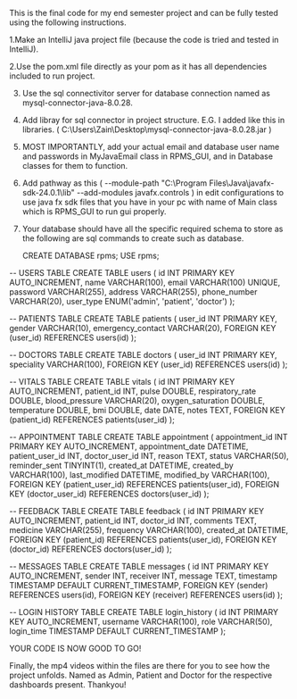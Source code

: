 This is the final code for my end semester project and can be fully tested using the following instructions.

1.Make an IntelliJ java project file (because the code is tried and tested in IntelliJ).

2.Use the pom.xml file directly as your pom as it has all dependencies included to run project.

3. Use the sql connectivitor server for database connection named as mysql-connector-java-8.0.28.

4. Add libray for sql connector in project structure.  E.G. I added like this in libraries. ( C:\Users\Zain\Desktop\mysql-connector-java-8.0.28.jar )

5. MOST IMPORTANTLY, add your actual email and database user name and passwords in MyJavaEmail class in RPMS_GUI, and in Database classes for them to function.

6. Add pathway as this ( --module-path "C:\Program Files\Java\javafx-sdk-24.0.1\lib" --add-modules javafx.controls ) in edit configurations to use java fx sdk files
   that you have in your pc with name of Main class which is RPMS_GUI to run gui properly.

8. Your database should have all the specific required schema to store as the following are sql commands to create such as database.

   CREATE DATABASE rpms;
USE rpms;

-- USERS TABLE
CREATE TABLE users (
    id INT PRIMARY KEY AUTO_INCREMENT,
    name VARCHAR(100),
    email VARCHAR(100) UNIQUE,
    password VARCHAR(255),
    address VARCHAR(255),
    phone_number VARCHAR(20),
    user_type ENUM('admin', 'patient', 'doctor')
);

-- PATIENTS TABLE
CREATE TABLE patients (
    user_id INT PRIMARY KEY,
    gender VARCHAR(10),
    emergency_contact VARCHAR(20),
    FOREIGN KEY (user_id) REFERENCES users(id)
);

-- DOCTORS TABLE
CREATE TABLE doctors (
    user_id INT PRIMARY KEY,
    speciality VARCHAR(100),
    FOREIGN KEY (user_id) REFERENCES users(id)
);

-- VITALS TABLE
CREATE TABLE vitals (
    id INT PRIMARY KEY AUTO_INCREMENT,
    patient_id INT,
    pulse DOUBLE,
    respiratory_rate DOUBLE,
    blood_pressure VARCHAR(20),
    oxygen_saturation DOUBLE,
    temperature DOUBLE,
    bmi DOUBLE,
    date DATE,
    notes TEXT,
    FOREIGN KEY (patient_id) REFERENCES patients(user_id)
);

-- APPOINTMENT TABLE
CREATE TABLE appointment (
    appointment_id INT PRIMARY KEY AUTO_INCREMENT,
    appointment_date DATETIME,
    patient_user_id INT,
    doctor_user_id INT,
    reason TEXT,
    status VARCHAR(50),
    reminder_sent TINYINT(1),
    created_at DATETIME,
    created_by VARCHAR(100),
    last_modified DATETIME,
    modified_by VARCHAR(100),
    FOREIGN KEY (patient_user_id) REFERENCES patients(user_id),
    FOREIGN KEY (doctor_user_id) REFERENCES doctors(user_id)
);

-- FEEDBACK TABLE
CREATE TABLE feedback (
    id INT PRIMARY KEY AUTO_INCREMENT,
    patient_id INT,
    doctor_id INT,
    comments TEXT,
    medicine VARCHAR(255),
    frequency VARCHAR(100),
    created_at DATETIME,
    FOREIGN KEY (patient_id) REFERENCES patients(user_id),
    FOREIGN KEY (doctor_id) REFERENCES doctors(user_id)
);

-- MESSAGES TABLE
CREATE TABLE messages (
    id INT PRIMARY KEY AUTO_INCREMENT,
    sender INT,
    receiver INT,
    message TEXT,
    timestamp TIMESTAMP DEFAULT CURRENT_TIMESTAMP,
    FOREIGN KEY (sender) REFERENCES users(id),
    FOREIGN KEY (receiver) REFERENCES users(id)
);

-- LOGIN HISTORY TABLE
CREATE TABLE login_history (
    id INT PRIMARY KEY AUTO_INCREMENT,
    username VARCHAR(100),
    role VARCHAR(50),
    login_time TIMESTAMP DEFAULT CURRENT_TIMESTAMP
);

YOUR CODE IS NOW GOOD TO GO!

Finally, the mp4 videos within the files are there for you to see how the project unfolds. Named as Admin, Patient and Doctor for the respective dashboards present.
Thankyou!
 
